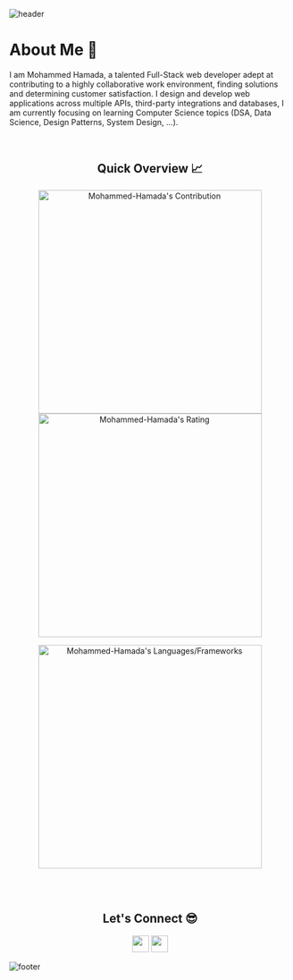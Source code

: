 ![header](https://capsule-render.vercel.app/api?type=waving&color=gradient&height=280&section=header&text=Hi%20there%20%F0%9F%91%8B&fontSize=90)

<h1>About Me 📌</h1>

I am Mohammed Hamada, a talented Full-Stack web developer adept at contributing to a highly collaborative work environment, finding solutions and determining customer satisfaction. I design and develop web applications across multiple APIs, third-party integrations and databases, I am currently focusing on learning Computer Science topics (DSA, Data Science, Design Patterns, System Design, ...).

<br />

<h2 align="center">Quick Overview 📈</h2>
  
  <p align = "center">
 
</p>

<p align = "center">
  <img src = "https://github-readme-stats.vercel.app/api?username=Mohammed-Hamada&count_private=true&theme=dracula&hide_border=true" alt = "Mohammed-Hamada's Contribution" width = 400 >
  <img src = "https://github-readme-streak-stats.herokuapp.com?user=Mohammed-Hamada&count_private=true&theme=dracula&hide_border=true" alt = "Mohammed-Hamada's Rating" width = 400 >

</p>

<p align = "center">

 <img src = "https://github-readme-stats.vercel.app/api/top-langs?username=Mohammed-Hamada&show_icons=true&count_private=true&locale=en&layout=compact&langs_count=10&hide_border=true&bg_color=282A36&title_color=DD6387&text_color=fff&icon_color=fff" alt = "Mohammed-Hamada's Languages/Frameworks" width = 400 />
</p>


<br /><br />
<h2 align="center">Let's Connect 😎</h2>
<p align="center">
  <a href = "mailto:mohammed3rbio@gmail.com"><img src = "https://img.shields.io/badge/Gmail-D14836?style=for-the-badge&logo=gmail&logoColor=white" height = 30></a>
  <a href = "https://www.linkedin.com/in/mohammed-hamada-169056233/"><img src = "https://img.shields.io/badge/LinkedIn-0077B5?style=for-the-badge&logo=linkedin&logoColor=white"     height = 30></a>
 
</p>


![footer](https://capsule-render.vercel.app/api?type=waving&color=gradient&height=150&section=footer)
